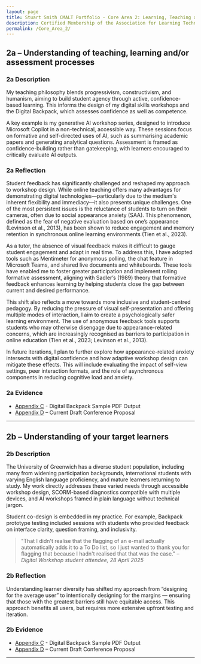 ```yaml
---
layout: page
title: Stuart Smith CMALT Portfolio - Core Area 2: Learning, Teaching and Assessment Processes
description: Certified Membership of the Association for Learning Technology (CMALT) portfolio of Stuart Smith, MSc, BA (Hons).
permalink: /Core_Area_2/
---
```


## 2a – Understanding of teaching, learning and/or assessment processes

### 2a Description

My teaching philosophy blends progressivism, constructivism, and humanism, aiming to build student agency through active, confidence-based learning. This informs the design of my digital skills workshops and the Digital Backpack, which assesses confidence as well as competence.

A key example is my generative AI workshop series, designed to introduce Microsoft Copilot in a non-technical, accessible way. These sessions focus on formative and self-directed uses of AI, such as summarising academic papers and generating analytical questions. Assessment is framed as confidence-building rather than gatekeeping, with learners encouraged to critically evaluate AI outputs.

### 2a Reflection

Student feedback has significantly challenged and reshaped my approach to workshop design. While online teaching offers many advantages for demonstrating digital technologies—particularly due to the medium's inherent flexibility and immediacy—it also presents unique challenges. One of the most persistent issues is the reluctance of students to turn on their cameras, often due to social appearance anxiety (SAA). This phenomenon, defined as the fear of negative evaluation based on one’s appearance (Levinson et al., 2013), has been shown to reduce engagement and memory retention in synchronous online learning environments (Tien et al., 2023).

As a tutor, the absence of visual feedback makes it difficult to gauge student engagement and adapt in real time. To address this, I have adopted tools such as Mentimeter for anonymous polling, the chat feature in Microsoft Teams, and shared live documents and whiteboards. These tools have enabled me to foster greater participation and implement rolling formative assessment, aligning with Sadler’s (1989) theory that formative feedback enhances learning by helping students close the gap between current and desired performance.

This shift also reflects a move towards more inclusive and student-centred pedagogy. By reducing the pressure of visual self-presentation and offering multiple modes of interaction, I aim to create a psychologically safer learning environment. The use of anonymous feedback tools supports students who may otherwise disengage due to appearance-related concerns, which are increasingly recognised as barriers to participation in online education (Tien et al., 2023; Levinson et al., 2013).

In future iterations, I plan to further explore how appearance-related anxiety intersects with digital confidence and how adaptive workshop design can mitigate these effects. This will include evaluating the impact of self-view settings, peer interaction formats, and the role of asynchronous components in reducing cognitive load and anxiety.

### 2a Evidence

- [Appendix C](./Appendices.md#c-digital-backpack-sample-pdf-output) - Digital Backpack Sample PDF Output
- [Appendix D](./Appendices.md#d-current-draft-conference-proposal) – Current Draft Conference Proposal

---

## 2b – Understanding of your target learners

### 2b Description

The University of Greenwich has a diverse student population, including many from widening participation backgrounds, international students with varying English language proficiency, and mature learners returning to study. My work directly addresses these varied needs through accessible workshop design, SCORM-based diagnostics compatible with multiple devices, and AI workshops framed in plain language without technical jargon.

Student co-design is embedded in my practice. For example, Backpack prototype testing included sessions with students who provided feedback on interface clarity, question framing, and inclusivity.

> "That I didn't realise that the flagging of an e-mail actually automatically adds it to a To Do list, so I just wanted to thank you for flagging that because I hadn't realised that that was the case." – *Digital Workshop student attendee, 28 April 2025*

### 2b Reflection

Understanding learner diversity has shifted my approach from “designing for the average user” to intentionally designing for the margins — ensuring that those with the greatest barriers still have equitable access. This approach benefits all users, but requires more extensive upfront testing and iteration.

### 2b Evidence

- [Appendix C](./Appendices.md#c-digital-backpack-sample-pdf-output) - Digital Backpack Sample PDF Output
- [Appendix D](./Appendices.md#d-current-draft-conference-proposal) – Current Draft Conference Proposal

---
